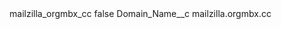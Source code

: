 <?xml version="1.0" encoding="UTF-8"?>
<CustomMetadata xmlns="http://soap.sforce.com/2006/04/metadata" xmlns:xsi="http://www.w3.org/2001/XMLSchema-instance" xmlns:xsd="http://www.w3.org/2001/XMLSchema">
    <label>mailzilla_orgmbx_cc</label>
    <protected>false</protected>
    <values>
        <field>Domain_Name__c</field>
        <value xsi:type="xsd:string">mailzilla.orgmbx.cc</value>
    </values>
</CustomMetadata>
